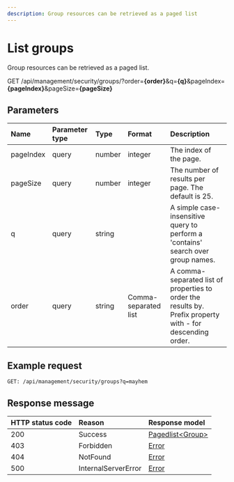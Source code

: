 ```yaml
---
description: Group resources can be retrieved as a paged list
---
```


# List groups

Group resources can be retrieved as a paged list.

<span class="label label--get">GET</span> /api/management/security/groups/?order=**{order}**&q=**{q}**&pageIndex=**{pageIndex}**&pageSize=**{pageSize}**

## Parameters

| Name      | Parameter type | Type   | Format               | Description                                                                                                    |
| :-------- | :------------- | :----- | :------------------- | :------------------------------------------------------------------------------------------------------------- |
| pageIndex | query          | number | integer              | The index of the page.                                                                                         |
| pageSize  | query          | number | integer              | The number of results per page. The default is 25.                                                             |
| q         | query          | string |                      | A simple case-insensitive query to perform a 'contains' search over group names.                               |
| order     | query          | string | Comma-separated list | A comma-separated list of properties to order the results by. <br>Prefix property with - for descending order. |

## Example request

```http
GET: /api/management/security/groups?q=mayhem
```

## Response message

| HTTP status code | Reason              | Response model                            |
| :--------------- | :------------------ | :---------------------------------------- |
| 200              | Success             | [Pagedlist&lt;Group&gt;](/model/group.md) |
| 403              | Forbidden           | [Error](/key-concepts/errors.md)          |
| 404              | NotFound            | [Error](/key-concepts/errors.md)          |
| 500              | InternalServerError | [Error](/key-concepts/errors.md)          |
